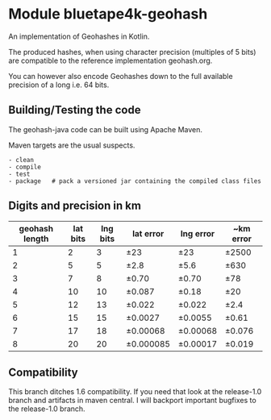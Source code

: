 # Module bluetape4k-geohash

An implementation of Geohashes in Kotlin.

The produced hashes, when using character precision (multiples of 5 bits) are compatible
to the reference implementation geohash.org.

You can however also encode Geohashes down to the full available precision of a long i.e. 64 bits.


Building/Testing the code
-------------------------

The geohash-java code can be built using Apache Maven.

Maven targets are the usual suspects.

	- clean    
    - compile
    - test
    - package   # pack a versioned jar containing the compiled class files

Digits and precision in km
--------------------------

| geohash length | lat bits | lng bits | lat error | lng error | ~km error |
|----------------|----------|----------|-----------|-----------|-----------|
| 1              | 2        | 3        | ±23       | ±23       | ±2500     |
| 2              | 5        | 5        | ±2.8      | ±5.6      | ±630      |
| 3              | 7        | 8        | ±0.70     | ±0.70     | ±78       |
| 4              | 10       | 10       | ±0.087    | ±0.18     | ±20       |
| 5              | 12       | 13       | ±0.022    | ±0.022    | ±2.4      |
| 6              | 15       | 15       | ±0.0027   | ±0.0055   | ±0.61     |
| 7              | 17       | 18       | ±0.00068  | ±0.00068  | ±0.076    |
| 8              | 20       | 20       | ±0.000085 | ±0.00017  | ±0.019    |

Compatibility
-------------------------
This branch ditches 1.6 compatibility. If you need that look at the release-1.0 branch
and artifacts in maven central. I will backport important bugfixes to the release-1.0 branch.

